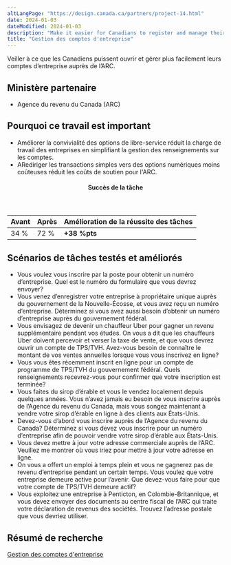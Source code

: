 ```yaml
---
altLangPage: "https://design.canada.ca/partners/project-14.html"
date: 2024-01-03
dateModified: 2024-01-03
description: "Make it easier for Canadians to register and manage their CRA business accounts."
title: "Gestion des comptes d'entreprise"
---
```

<p>Veiller à ce que les Canadiens puissent ouvrir et gérer plus facilement leurs comptes d’entreprise auprès de l’ARC.</p>
<h2>Ministère partenaire</h2>
<ul>
  <li>Agence du revenu du Canada (ARC)</li>
</ul>
<h2>Pourquoi ce travail est important</h2>
<ul>
  <li>Améliorer la convivialité des options de libre-service réduit la charge de travail des entreprises en simplifiant la gestion des renseignements sur les comptes.</li>
  <li>ARediriger les transactions simples vers des options numériques moins coûteuses réduit les coûts de soutien pour l'ARC.</li>
</ul>
<div class="row mrgn-tp-lg mrgn-bttm-lg">
  <div class="col-md-8">
    <div class="panel panel-success">
      <header class="panel-heading">
        <h4 class="panel-title text-center">Succès de la tâche</h4>
      </header>
      <table class="table">
        <thead>
          <tr style="">
            <th scope="col" class="col-md-3">Avant</th>
            <th scope="col" class="col-md-3">Après</th>
            <th scope="col" class="col-md-6">Amélioration de la réussite des tâches</th>
          </tr>
        </thead>
        <tbody>
          <tr>
            <td class="table-smnum">34&nbsp;%</td>
            <td class="table-smnum">72&nbsp;%</td>
            <td class="table-smnum"><span class="text-success"><strong>+38&nbsp;%pts</strong></span></td>
          </tr>
        </tbody>
      </table>
    </div>
  </div>
</div>
<h2>Scénarios de tâches testés et améliorés</h2>
<ul class="lst-spcd">
  <li>Vous voulez vous inscrire par la poste pour obtenir un numéro d’entreprise. Quel est le numéro du formulaire que vous devrez envoyer?</li>
  <li>Vous venez d’enregistrer votre entreprise à propriétaire unique auprès du gouvernement de la Nouvelle-Écosse, et vous avez reçu un numéro d’entreprise. Déterminez si vous avez aussi besoin d’obtenir un numéro d’entreprise auprès du gouvernement fédéral.</li>
  <li>Vous envisagez de devenir un chauffeur Uber pour gagner un revenu supplémentaire pendant vos études. On vous a dit que les chauffeurs Uber doivent percevoir et verser la taxe de vente, et que vous devrez ouvrir un compte de TPS/TVH. Avez-vous besoin de connaître le montant de vos ventes annuelles lorsque vous vous inscrivez en ligne?</li>
  <li>Vous vous êtes récemment inscrit en ligne pour un compte de programme de TPS/TVH du gouvernement fédéral. Quels renseignements recevrez-vous pour confirmer que votre inscription est terminée?</li>
  <li>Vous faites du sirop d’érable et vous le vendez localement depuis quelques années. Vous n’avez jamais eu besoin de vous inscrire auprès de l’Agence du revenu du Canada, mais vous songez maintenant à vendre votre sirop d’érable en ligne à des clients aux États-Unis.</li>
  <li>Devez-vous d’abord vous inscrire auprès de l’Agence du revenu du Canada? Déterminez si vous devez vous inscrire pour un numéro d’entreprise afin de pouvoir vendre votre sirop d’érable aux États-Unis.</li>
  <li>Vous devez mettre à jour votre adresse commerciale auprès de l’ARC. Veuillez me montrer où vous iriez pour mettre à jour votre adresse en ligne.</li>
  <li>On vous a offert un emploi à temps plein et vous ne gagnerez pas de revenu d’entreprise pendant un certain temps. Vous voulez que votre entreprise demeure active pour l’avenir. Que devez-vous faire pour que votre compte de TPS/TVH demeure actif?</li>
  <li>Vous exploitez une entreprise à Penticton, en Colombie-Britannique, et vous devez envoyer des documents au centre fiscal de l’ARC qui traite votre déclaration de revenus des sociétés. Trouvez l’adresse postale que vous devriez utiliser.</li>
</ul>
<h2>Résumé de recherche</h2>
<p><a href="https://blogue.canada.ca/resumes-recherche/comptes-entreprises-resume-recherche.html">Gestion des comptes d'entreprise</a></p>